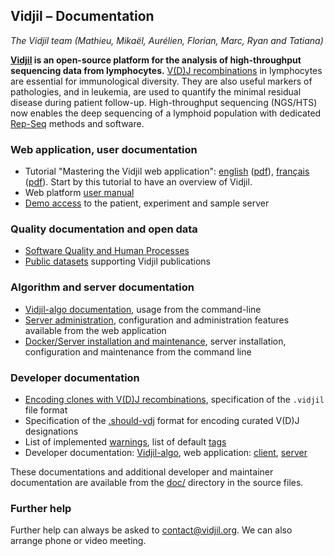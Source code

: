 
## Vidjil &ndash; Documentation
*The Vidjil team (Mathieu, Mikaël, Aurélien, Florian, Marc, Ryan and Tatiana)*

**[Vidjil](http://www.vidjil.org) is an open-source platform for the analysis of high-throughput
sequencing data from lymphocytes.** [V(D)J recombinations](http://en.wikipedia.org/wiki/V\(D\)J_recombination) in lymphocytes are
essential for immunological diversity. They are also useful markers of
pathologies, and in leukemia, are used to quantify the minimal residual
disease during patient follow-up. High-throughput sequencing (NGS/HTS) now
enables the deep sequencing of a lymphoid population with dedicated [Rep-Seq](http://omictools.com/rep-seq-c424-p1.html)
methods and software.

### Web application, user documentation

  - Tutorial "Mastering the Vidjil web application": [english](./tutorial/mastering-vidjil.html) ([pdf](./tutorial/mastering-vidjil.pdf)), [français](./tutorial/mastering-vidjil-fr.html)
    ([pdf](./tutorial/mastering-vidjil-fr.pdf)). Start by this tutorial to have an overview of Vidjil.
  - Web platform [user manual](user.md)
  - [Demo access](http://app.vidjil.org/) to the patient, experiment and sample server

### Quality documentation and open data

  - [Software Quality and Human Processes](quality.md)
  - [Public datasets](http://www.vidjil.org/data/) supporting Vidjil publications

### Algorithm and server documentation

  - [Vidjil-algo documentation](vidjil-algo.md), usage from the command-line
  - [Server administration](admin.md), configuration and administration features available from the web application
  - [Docker/Server installation and maintenance](server.md), server installation, configuration and maintenance from the command line

### Developer documentation

  - [Encoding clones with V(D)J recombinations](vidjil-format.md), specification of the `.vidjil` file format
  - Specification of the [.should-vdj](should-vdj.org) format for encoding curated V(D)J designations
  - List of implemented [warnings](warnings.md), list of default [tags](tags.org)
  - Developer documentation: [Vidjil-algo](dev-algo.md), web application: [client](dev-client.md), [server](dev-server.md)

These documentations and additional developer and maintainer documentation
are available from the [doc/](http://gitlab.vidjil.org/tree/master/doc) directory in the source files.

### Further help

Further help can always be asked to <contact@vidjil.org>. We can also arrange
phone or video meeting.
